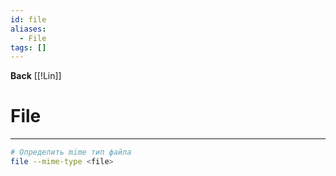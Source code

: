 ```yaml
---
id: file
aliases:
  - File
tags: []
---
```

**Back**
    [[!Lin]]

# File
---
```bash
# Определить mime тип файла
file --mime-type <file>
```

